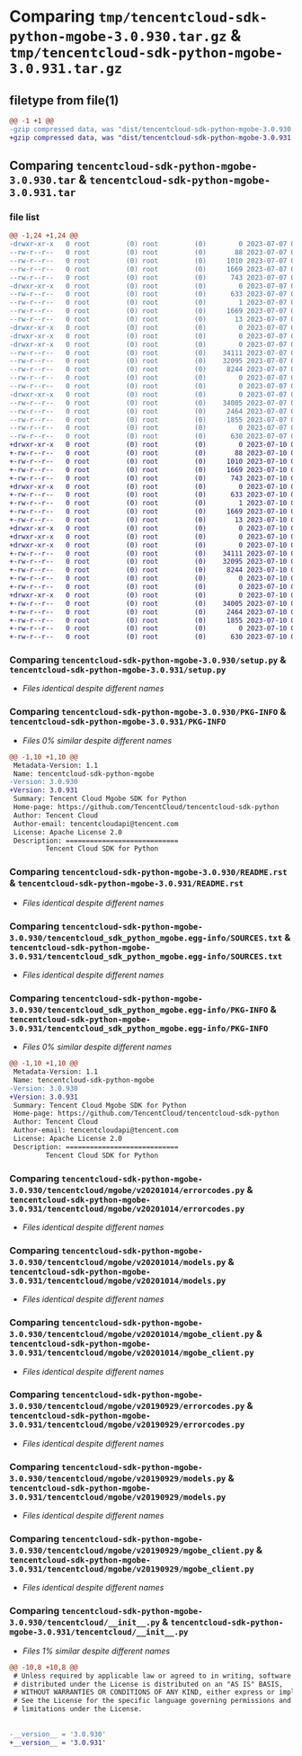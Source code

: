 # Comparing `tmp/tencentcloud-sdk-python-mgobe-3.0.930.tar.gz` & `tmp/tencentcloud-sdk-python-mgobe-3.0.931.tar.gz`

## filetype from file(1)

```diff
@@ -1 +1 @@
-gzip compressed data, was "dist/tencentcloud-sdk-python-mgobe-3.0.930.tar", last modified: Fri Jul  7 00:27:35 2023, max compression
+gzip compressed data, was "dist/tencentcloud-sdk-python-mgobe-3.0.931.tar", last modified: Mon Jul 10 00:44:06 2023, max compression
```

## Comparing `tencentcloud-sdk-python-mgobe-3.0.930.tar` & `tencentcloud-sdk-python-mgobe-3.0.931.tar`

### file list

```diff
@@ -1,24 +1,24 @@
-drwxr-xr-x   0 root         (0) root         (0)        0 2023-07-07 00:27:35.000000 tencentcloud-sdk-python-mgobe-3.0.930/
--rw-r--r--   0 root         (0) root         (0)       88 2023-07-07 00:27:35.000000 tencentcloud-sdk-python-mgobe-3.0.930/setup.cfg
--rw-r--r--   0 root         (0) root         (0)     1010 2023-07-07 00:27:35.000000 tencentcloud-sdk-python-mgobe-3.0.930/setup.py
--rw-r--r--   0 root         (0) root         (0)     1669 2023-07-07 00:27:35.000000 tencentcloud-sdk-python-mgobe-3.0.930/PKG-INFO
--rw-r--r--   0 root         (0) root         (0)      743 2023-07-07 00:27:35.000000 tencentcloud-sdk-python-mgobe-3.0.930/README.rst
-drwxr-xr-x   0 root         (0) root         (0)        0 2023-07-07 00:27:35.000000 tencentcloud-sdk-python-mgobe-3.0.930/tencentcloud_sdk_python_mgobe.egg-info/
--rw-r--r--   0 root         (0) root         (0)      633 2023-07-07 00:27:35.000000 tencentcloud-sdk-python-mgobe-3.0.930/tencentcloud_sdk_python_mgobe.egg-info/SOURCES.txt
--rw-r--r--   0 root         (0) root         (0)        1 2023-07-07 00:27:35.000000 tencentcloud-sdk-python-mgobe-3.0.930/tencentcloud_sdk_python_mgobe.egg-info/dependency_links.txt
--rw-r--r--   0 root         (0) root         (0)     1669 2023-07-07 00:27:35.000000 tencentcloud-sdk-python-mgobe-3.0.930/tencentcloud_sdk_python_mgobe.egg-info/PKG-INFO
--rw-r--r--   0 root         (0) root         (0)       13 2023-07-07 00:27:35.000000 tencentcloud-sdk-python-mgobe-3.0.930/tencentcloud_sdk_python_mgobe.egg-info/top_level.txt
-drwxr-xr-x   0 root         (0) root         (0)        0 2023-07-07 00:27:35.000000 tencentcloud-sdk-python-mgobe-3.0.930/tencentcloud/
-drwxr-xr-x   0 root         (0) root         (0)        0 2023-07-07 00:27:35.000000 tencentcloud-sdk-python-mgobe-3.0.930/tencentcloud/mgobe/
-drwxr-xr-x   0 root         (0) root         (0)        0 2023-07-07 00:27:35.000000 tencentcloud-sdk-python-mgobe-3.0.930/tencentcloud/mgobe/v20201014/
--rw-r--r--   0 root         (0) root         (0)    34111 2023-07-07 00:27:35.000000 tencentcloud-sdk-python-mgobe-3.0.930/tencentcloud/mgobe/v20201014/errorcodes.py
--rw-r--r--   0 root         (0) root         (0)    32095 2023-07-07 00:27:35.000000 tencentcloud-sdk-python-mgobe-3.0.930/tencentcloud/mgobe/v20201014/models.py
--rw-r--r--   0 root         (0) root         (0)     8244 2023-07-07 00:27:35.000000 tencentcloud-sdk-python-mgobe-3.0.930/tencentcloud/mgobe/v20201014/mgobe_client.py
--rw-r--r--   0 root         (0) root         (0)        0 2023-07-07 00:27:35.000000 tencentcloud-sdk-python-mgobe-3.0.930/tencentcloud/mgobe/v20201014/__init__.py
--rw-r--r--   0 root         (0) root         (0)        0 2023-07-07 00:27:35.000000 tencentcloud-sdk-python-mgobe-3.0.930/tencentcloud/mgobe/__init__.py
-drwxr-xr-x   0 root         (0) root         (0)        0 2023-07-07 00:27:35.000000 tencentcloud-sdk-python-mgobe-3.0.930/tencentcloud/mgobe/v20190929/
--rw-r--r--   0 root         (0) root         (0)    34005 2023-07-07 00:27:35.000000 tencentcloud-sdk-python-mgobe-3.0.930/tencentcloud/mgobe/v20190929/errorcodes.py
--rw-r--r--   0 root         (0) root         (0)     2464 2023-07-07 00:27:35.000000 tencentcloud-sdk-python-mgobe-3.0.930/tencentcloud/mgobe/v20190929/models.py
--rw-r--r--   0 root         (0) root         (0)     1855 2023-07-07 00:27:35.000000 tencentcloud-sdk-python-mgobe-3.0.930/tencentcloud/mgobe/v20190929/mgobe_client.py
--rw-r--r--   0 root         (0) root         (0)        0 2023-07-07 00:27:35.000000 tencentcloud-sdk-python-mgobe-3.0.930/tencentcloud/mgobe/v20190929/__init__.py
--rw-r--r--   0 root         (0) root         (0)      630 2023-07-07 00:27:35.000000 tencentcloud-sdk-python-mgobe-3.0.930/tencentcloud/__init__.py
+drwxr-xr-x   0 root         (0) root         (0)        0 2023-07-10 00:44:06.000000 tencentcloud-sdk-python-mgobe-3.0.931/
+-rw-r--r--   0 root         (0) root         (0)       88 2023-07-10 00:44:06.000000 tencentcloud-sdk-python-mgobe-3.0.931/setup.cfg
+-rw-r--r--   0 root         (0) root         (0)     1010 2023-07-10 00:44:06.000000 tencentcloud-sdk-python-mgobe-3.0.931/setup.py
+-rw-r--r--   0 root         (0) root         (0)     1669 2023-07-10 00:44:06.000000 tencentcloud-sdk-python-mgobe-3.0.931/PKG-INFO
+-rw-r--r--   0 root         (0) root         (0)      743 2023-07-10 00:44:06.000000 tencentcloud-sdk-python-mgobe-3.0.931/README.rst
+drwxr-xr-x   0 root         (0) root         (0)        0 2023-07-10 00:44:06.000000 tencentcloud-sdk-python-mgobe-3.0.931/tencentcloud_sdk_python_mgobe.egg-info/
+-rw-r--r--   0 root         (0) root         (0)      633 2023-07-10 00:44:06.000000 tencentcloud-sdk-python-mgobe-3.0.931/tencentcloud_sdk_python_mgobe.egg-info/SOURCES.txt
+-rw-r--r--   0 root         (0) root         (0)        1 2023-07-10 00:44:06.000000 tencentcloud-sdk-python-mgobe-3.0.931/tencentcloud_sdk_python_mgobe.egg-info/dependency_links.txt
+-rw-r--r--   0 root         (0) root         (0)     1669 2023-07-10 00:44:06.000000 tencentcloud-sdk-python-mgobe-3.0.931/tencentcloud_sdk_python_mgobe.egg-info/PKG-INFO
+-rw-r--r--   0 root         (0) root         (0)       13 2023-07-10 00:44:06.000000 tencentcloud-sdk-python-mgobe-3.0.931/tencentcloud_sdk_python_mgobe.egg-info/top_level.txt
+drwxr-xr-x   0 root         (0) root         (0)        0 2023-07-10 00:44:06.000000 tencentcloud-sdk-python-mgobe-3.0.931/tencentcloud/
+drwxr-xr-x   0 root         (0) root         (0)        0 2023-07-10 00:44:06.000000 tencentcloud-sdk-python-mgobe-3.0.931/tencentcloud/mgobe/
+drwxr-xr-x   0 root         (0) root         (0)        0 2023-07-10 00:44:06.000000 tencentcloud-sdk-python-mgobe-3.0.931/tencentcloud/mgobe/v20201014/
+-rw-r--r--   0 root         (0) root         (0)    34111 2023-07-10 00:44:06.000000 tencentcloud-sdk-python-mgobe-3.0.931/tencentcloud/mgobe/v20201014/errorcodes.py
+-rw-r--r--   0 root         (0) root         (0)    32095 2023-07-10 00:44:06.000000 tencentcloud-sdk-python-mgobe-3.0.931/tencentcloud/mgobe/v20201014/models.py
+-rw-r--r--   0 root         (0) root         (0)     8244 2023-07-10 00:44:06.000000 tencentcloud-sdk-python-mgobe-3.0.931/tencentcloud/mgobe/v20201014/mgobe_client.py
+-rw-r--r--   0 root         (0) root         (0)        0 2023-07-10 00:44:06.000000 tencentcloud-sdk-python-mgobe-3.0.931/tencentcloud/mgobe/v20201014/__init__.py
+-rw-r--r--   0 root         (0) root         (0)        0 2023-07-10 00:44:06.000000 tencentcloud-sdk-python-mgobe-3.0.931/tencentcloud/mgobe/__init__.py
+drwxr-xr-x   0 root         (0) root         (0)        0 2023-07-10 00:44:06.000000 tencentcloud-sdk-python-mgobe-3.0.931/tencentcloud/mgobe/v20190929/
+-rw-r--r--   0 root         (0) root         (0)    34005 2023-07-10 00:44:06.000000 tencentcloud-sdk-python-mgobe-3.0.931/tencentcloud/mgobe/v20190929/errorcodes.py
+-rw-r--r--   0 root         (0) root         (0)     2464 2023-07-10 00:44:06.000000 tencentcloud-sdk-python-mgobe-3.0.931/tencentcloud/mgobe/v20190929/models.py
+-rw-r--r--   0 root         (0) root         (0)     1855 2023-07-10 00:44:06.000000 tencentcloud-sdk-python-mgobe-3.0.931/tencentcloud/mgobe/v20190929/mgobe_client.py
+-rw-r--r--   0 root         (0) root         (0)        0 2023-07-10 00:44:06.000000 tencentcloud-sdk-python-mgobe-3.0.931/tencentcloud/mgobe/v20190929/__init__.py
+-rw-r--r--   0 root         (0) root         (0)      630 2023-07-10 00:44:06.000000 tencentcloud-sdk-python-mgobe-3.0.931/tencentcloud/__init__.py
```

### Comparing `tencentcloud-sdk-python-mgobe-3.0.930/setup.py` & `tencentcloud-sdk-python-mgobe-3.0.931/setup.py`

 * *Files identical despite different names*

### Comparing `tencentcloud-sdk-python-mgobe-3.0.930/PKG-INFO` & `tencentcloud-sdk-python-mgobe-3.0.931/PKG-INFO`

 * *Files 0% similar despite different names*

```diff
@@ -1,10 +1,10 @@
 Metadata-Version: 1.1
 Name: tencentcloud-sdk-python-mgobe
-Version: 3.0.930
+Version: 3.0.931
 Summary: Tencent Cloud Mgobe SDK for Python
 Home-page: https://github.com/TencentCloud/tencentcloud-sdk-python
 Author: Tencent Cloud
 Author-email: tencentcloudapi@tencent.com
 License: Apache License 2.0
 Description: ============================
         Tencent Cloud SDK for Python
```

### Comparing `tencentcloud-sdk-python-mgobe-3.0.930/README.rst` & `tencentcloud-sdk-python-mgobe-3.0.931/README.rst`

 * *Files identical despite different names*

### Comparing `tencentcloud-sdk-python-mgobe-3.0.930/tencentcloud_sdk_python_mgobe.egg-info/SOURCES.txt` & `tencentcloud-sdk-python-mgobe-3.0.931/tencentcloud_sdk_python_mgobe.egg-info/SOURCES.txt`

 * *Files identical despite different names*

### Comparing `tencentcloud-sdk-python-mgobe-3.0.930/tencentcloud_sdk_python_mgobe.egg-info/PKG-INFO` & `tencentcloud-sdk-python-mgobe-3.0.931/tencentcloud_sdk_python_mgobe.egg-info/PKG-INFO`

 * *Files 0% similar despite different names*

```diff
@@ -1,10 +1,10 @@
 Metadata-Version: 1.1
 Name: tencentcloud-sdk-python-mgobe
-Version: 3.0.930
+Version: 3.0.931
 Summary: Tencent Cloud Mgobe SDK for Python
 Home-page: https://github.com/TencentCloud/tencentcloud-sdk-python
 Author: Tencent Cloud
 Author-email: tencentcloudapi@tencent.com
 License: Apache License 2.0
 Description: ============================
         Tencent Cloud SDK for Python
```

### Comparing `tencentcloud-sdk-python-mgobe-3.0.930/tencentcloud/mgobe/v20201014/errorcodes.py` & `tencentcloud-sdk-python-mgobe-3.0.931/tencentcloud/mgobe/v20201014/errorcodes.py`

 * *Files identical despite different names*

### Comparing `tencentcloud-sdk-python-mgobe-3.0.930/tencentcloud/mgobe/v20201014/models.py` & `tencentcloud-sdk-python-mgobe-3.0.931/tencentcloud/mgobe/v20201014/models.py`

 * *Files identical despite different names*

### Comparing `tencentcloud-sdk-python-mgobe-3.0.930/tencentcloud/mgobe/v20201014/mgobe_client.py` & `tencentcloud-sdk-python-mgobe-3.0.931/tencentcloud/mgobe/v20201014/mgobe_client.py`

 * *Files identical despite different names*

### Comparing `tencentcloud-sdk-python-mgobe-3.0.930/tencentcloud/mgobe/v20190929/errorcodes.py` & `tencentcloud-sdk-python-mgobe-3.0.931/tencentcloud/mgobe/v20190929/errorcodes.py`

 * *Files identical despite different names*

### Comparing `tencentcloud-sdk-python-mgobe-3.0.930/tencentcloud/mgobe/v20190929/models.py` & `tencentcloud-sdk-python-mgobe-3.0.931/tencentcloud/mgobe/v20190929/models.py`

 * *Files identical despite different names*

### Comparing `tencentcloud-sdk-python-mgobe-3.0.930/tencentcloud/mgobe/v20190929/mgobe_client.py` & `tencentcloud-sdk-python-mgobe-3.0.931/tencentcloud/mgobe/v20190929/mgobe_client.py`

 * *Files identical despite different names*

### Comparing `tencentcloud-sdk-python-mgobe-3.0.930/tencentcloud/__init__.py` & `tencentcloud-sdk-python-mgobe-3.0.931/tencentcloud/__init__.py`

 * *Files 1% similar despite different names*

```diff
@@ -10,8 +10,8 @@
 # Unless required by applicable law or agreed to in writing, software
 # distributed under the License is distributed on an "AS IS" BASIS,
 # WITHOUT WARRANTIES OR CONDITIONS OF ANY KIND, either express or implied.
 # See the License for the specific language governing permissions and
 # limitations under the License.
 
 
-__version__ = '3.0.930'
+__version__ = '3.0.931'
```


